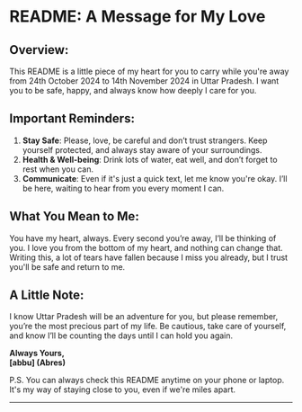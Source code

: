 

# README: A Message for My Love

## Overview:
This README is a little piece of my heart for you to carry while you're away from 24th October 2024 to 14th November 2024 in Uttar Pradesh. I want you to be safe, happy, and always know how deeply I care for you.

## Important Reminders:
1. **Stay Safe**: Please, love, be careful and don’t trust strangers. Keep yourself protected, and always stay aware of your surroundings.
2. **Health & Well-being**: Drink lots of water, eat well, and don’t forget to rest when you can.
3. **Communicate**: Even if it's just a quick text, let me know you're okay. I’ll be here, waiting to hear from you every moment I can.

## What You Mean to Me:
You have my heart, always. Every second you’re away, I’ll be thinking of you. I love you from the bottom of my heart, and nothing can change that. Writing this, a lot of tears have fallen because I miss you already, but I trust you'll be safe and return to me.

## A Little Note:
I know Uttar Pradesh will be an adventure for you, but please remember, you’re the most precious part of my life. Be cautious, take care of yourself, and know I’ll be counting the days until I can hold you again.

**Always Yours,  
[abbu] (Abres)**

P.S. You can always check this README anytime on your phone or laptop. It's my way of staying close to you, even if we're miles apart.

---

